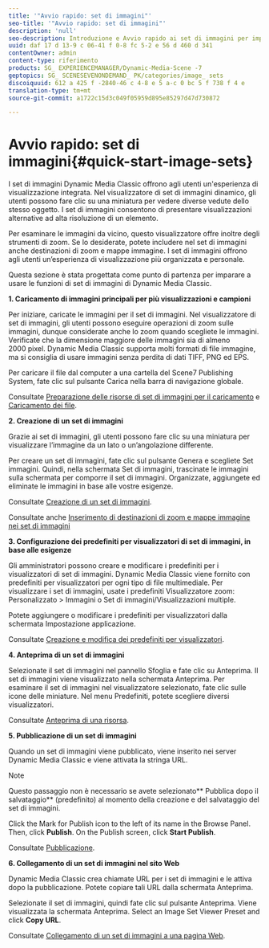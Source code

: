 ```yaml
---
title: '"Avvio rapido: set di immagini"'
seo-title: '"Avvio rapido: set di immagini"'
description: 'null'
seo-description: Introduzione e Avvio rapido ai set di immagini per imparare a usare le tecniche di set di immagini.
uuid: daf 17 d 13-9 c 06-41 f 0-8 fc 5-2 e 56 d 460 d 341
contentOwner: admin
content-type: riferimento
products: SG_ EXPERIENCEMANAGER/Dynamic-Media-Scene -7
geptopics: SG_ SCENESEVENONDEMAND_ PK/categories/image_ sets
discoiquuid: 612 a 425 f -2840-46 c 4-8 e 5 a-c 0 bc 5 f 738 f 4 e
translation-type: tm+mt
source-git-commit: a1722c15d3c049f05959d895e85297d47d730872

---
```



# Avvio rapido: set di immagini{#quick-start-image-sets}

I set di immagini Dynamic Media Classic offrono agli utenti un'esperienza di visualizzazione integrata. Nel visualizzatore di set di immagini dinamico, gli utenti possono fare clic su una miniatura per vedere diverse vedute dello stesso oggetto. I set di immagini consentono di presentare visualizzazioni alternative ad alta risoluzione di un elemento.

Per esaminare le immagini da vicino, questo visualizzatore offre inoltre degli strumenti di zoom. Se lo desiderate, potete includere nel set di immagini anche destinazioni di zoom e mappe immagine. I set di immagini offrono agli utenti un’esperienza di visualizzazione più organizzata e personale.

Questa sezione è stata progettata come punto di partenza per imparare a usare le funzioni di set di immagini di Dynamic Media Classic.

**1. Caricamento di immagini principali per più visualizzazioni e campioni**

Per iniziare, caricate le immagini per il set di immagini. Nel visualizzatore di set di immagini, gli utenti possono eseguire operazioni di zoom sulle immagini, dunque considerate anche lo zoom quando scegliete le immagini. Verificate che la dimensione maggiore delle immagini sia di almeno 2000 pixel. Dynamic Media Classic supporta molti formati di file immagine, ma si consiglia di usare immagini senza perdita di dati TIFF, PNG ed EPS.

Per caricare il file dal computer a una cartella del Scene7 Publishing System, fate clic sul pulsante Carica nella barra di navigazione globale.

Consultate [Preparazione delle risorse di set di immagini per il caricamento](preparing-image-set-assets-upload.md#preparing-image-set-assets-for-upload) e [Caricamento dei file](uploading-files.md#uploading-your-files).

**2. Creazione di un set di immagini**

Grazie ai set di immagini, gli utenti possono fare clic su una miniatura per visualizzare l’immagine da un lato o un’angolazione differente.

Per creare un set di immagini, fate clic sul pulsante Genera e scegliete Set immagini. Quindi, nella schermata Set di immagini, trascinate le immagini sulla schermata per comporre il set di immagini. Organizzate, aggiungete ed eliminate le immagini in base alle vostre esigenze.

Consultate [Creazione di un set di immagini](creating-image-set.md#creating-an-image-set).

Consultate anche [Inserimento di destinazioni di zoom e mappe immagine nei set di immagini](including-zoom-targets-image-maps.md#including-zoom-targets-and-image-maps-in-image-sets)

**3. Configurazione dei predefiniti per visualizzatori di set di immagini, in base alle esigenze**

Gli amministratori possono creare e modificare i predefiniti per i visualizzatori di set di immagini. Dynamic Media Classic viene fornito con predefiniti per visualizzatori per ogni tipo di file multimediale. Per visualizzare i set di immagini, usate i predefiniti Visualizzatore zoom: Personalizzato &gt; Immagini o Set di immagini/Visualizzazioni multiple.

Potete aggiungere o modificare i predefiniti per visualizzatori dalla schermata Impostazione applicazione.

Consultate [Creazione e modifica dei predefiniti per visualizzatori](application-setup.md#adding-and-editing-viewer-presets).

**4. Anteprima di un set di immagini**

Selezionate il set di immagini nel pannello Sfoglia e fate clic su Anteprima. Il set di immagini viene visualizzato nella schermata Anteprima. Per esaminare il set di immagini nel visualizzatore selezionato, fate clic sulle icone delle miniature. Nel menu Predefiniti, potete scegliere diversi visualizzatori.

Consultate [Anteprima di una risorsa](previewing-asset.md#previewing-an-asset).

**5. Pubblicazione di un set di immagini**

Quando un set di immagini viene pubblicato, viene inserito nei server Dynamic Media Classic e viene attivata la stringa URL.

>[!NOTE]
>
>Questo passaggio non è necessario se avete selezionato** Pubblica dopo il salvataggio** (predefinito) al momento della creazione e del salvataggio del set di immagini.

Click the Mark for Publish icon to the left of its name in the Browse Panel. Then, click **Publish**. On the Publish screen, click **Start Publish**.

Consultate [Pubblicazione](publishing-files.md#publishing-files).

**6. Collegamento di un set di immagini nel sito Web**

Dynamic Media Classic crea chiamate URL per i set di immagini e le attiva dopo la pubblicazione. Potete copiare tali URL dalla schermata Anteprima.

Selezionate il set di immagini, quindi fate clic sul pulsante Anteprima. Viene visualizzata la schermata Anteprima. Select an Image Set Viewer Preset and click **Copy URL**.

Consultate [Collegamento di un set di immagini a una pagina Web](linking-image-set-web-page.md#linking-an-image-set-to-a-web-page).
